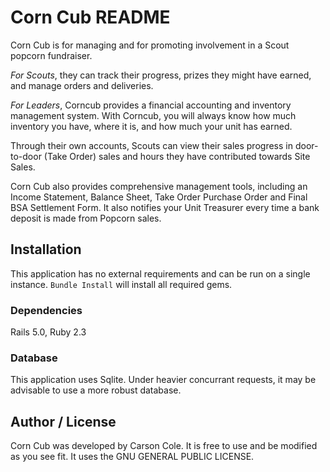 # Corn Cub README

Corn Cub is for managing and for promoting involvement in a Scout popcorn fundraiser. 

*For Scouts*, they can track their progress, prizes they might have earned, and manage orders and deliveries.

*For Leaders*, Corncub provides a financial accounting and inventory management system. With Corncub, you will always know how much inventory you have, where it is, and how much your unit has earned.

Through their own accounts, Scouts can view their sales progress in door-to-door (Take Order) sales and hours they have contributed towards Site Sales.

Corn Cub also provides comprehensive management tools, including an Income Statement, Balance Sheet, Take Order Purchase Order and Final BSA Settlement Form. It also notifies your Unit Treasurer every time a bank deposit is made from Popcorn sales.

## Installation

This application has no external requirements and can be run on a single instance. `Bundle Install` will install all required gems.

### Dependencies

Rails 5.0, Ruby 2.3

### Database

This application uses Sqlite. Under heavier concurrant requests, it may be advisable to use a more robust database.

## Author / License

Corn Cub was developed by Carson Cole. It is free to use and be modified as you see fit. It uses the GNU GENERAL PUBLIC LICENSE.